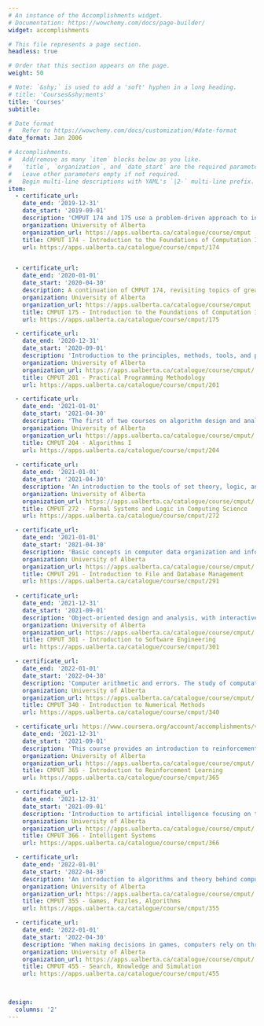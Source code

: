 ```yaml
---
# An instance of the Accomplishments widget.
# Documentation: https://wowchemy.com/docs/page-builder/
widget: accomplishments

# This file represents a page section.
headless: true

# Order that this section appears on the page.
weight: 50

# Note: `&shy;` is used to add a 'soft' hyphen in a long heading.
# title: 'Courses&shy;ments'
title: 'Courses'
subtitle:

# Date format
#   Refer to https://wowchemy.com/docs/customization/#date-format
date_format: Jan 2006

# Accomplishments.
#   Add/remove as many `item` blocks below as you like.
#   `title`, `organization`, and `date_start` are the required parameters.
#   Leave other parameters empty if not required.
#   Begin multi-line descriptions with YAML's `|2-` multi-line prefix.
item:
  - certificate_url: 
    date_end: '2019-12-31'
    date_start: '2019-09-01'
    description: 'CMPUT 174 and 175 use a problem-driven approach to introduce the fundamental ideas of Computing Science. Emphasis is on the underlying process behind the solution, independent of programming language or style. Basic notions of state, control flow, data structures, recursion, modularization, and testing are introduced through solving simple problems in a variety of domains such as text analysis, map navigation, game search, simulation, and cryptography. Students learn to program by reading and modifying existing programs as well as writing new ones. No prior programming experience is necessary. Prerequisite: Math 30 or 30-1. See Note (1) above. Credit cannot be obtained for CMPUT 174 if credit has already been obtained for CMPUT 274 or 275, except with permission of the Department.'
    organization: University of Alberta
    organization_url: https://apps.ualberta.ca/catalogue/course/cmput
    title: CMPUT 174 - Introduction to the Foundations of Computation I
    url: https://apps.ualberta.ca/catalogue/course/cmput/174


  - certificate_url: 
    date_end: '2020-01-01'
    date_start: '2020-04-30'
    description: A continuation of CMPUT 174, revisiting topics of greater depth and complexity. More sophisticated notions such as objects, functional programming, and Abstract Data Types are explored. Various algorithms, including popular searching and sorting algorithms, are studied and compared in terms of time and space efficiency. Upon completion of this two course sequence, students from any discipline should be able to build programs to solve basic problems in their area, and will be prepared to take more advanced Computing Science courses. 
    organization: University of Alberta
    organization_url: https://apps.ualberta.ca/catalogue/course/cmput
    title: CMPUT 175 - Introduction to the Foundations of Computation II
    url: https://apps.ualberta.ca/catalogue/course/cmput/175

  - certificate_url:
    date_end: '2020-12-31'
    date_start: '2020-09-01'
    description: 'Introduction to the principles, methods, tools, and practices of the professional programmer. The lectures focus on the fundamental principles of software engineering based on abstract data types and their implementations. The laboratories offer an intensive apprenticeship to the aspiring software developer. Students use C and software development tools of the Unix environment. '
    organization: University of Alberta
    organization_url: https://apps.ualberta.ca/catalogue/course/cmput/
    title: CMPUT 201 - Practical Programming Methodology
    url: https://apps.ualberta.ca/catalogue/course/cmput/201

  - certificate_url:
    date_end: '2021-01-01'
    date_start: '2021-04-30'
    description: 'The first of two courses on algorithm design and analysis, with emphasis on fundamentals of searching, sorting, and graph algorithms. Examples include divide and conquer, dynamic programming, greedy methods, backtracking, and local search methods, together with analysis techniques to estimate program efficiency.'
    organization: University of Alberta
    organization_url: https://apps.ualberta.ca/catalogue/course/cmput/
    title: CMPUT 204 - Algorithms I
    url: https://apps.ualberta.ca/catalogue/course/cmput/204
  
  - certificate_url: 
    date_end: '2021-01-01'
    date_start: '2021-04-30'
    description: 'An introduction to the tools of set theory, logic, and induction, and their use in the practice of reasoning about algorithms and programs. Basic set theory; the notion of a function; counting; propositional and predicate logic and their proof systems; inductive definitions and proofs by induction; program specification and correctness. '
    organization: University of Alberta
    organization_url: https://apps.ualberta.ca/catalogue/course/cmput/
    title: CMPUT 272 - Formal Systems and Logic in Computing Science
    url: https://apps.ualberta.ca/catalogue/course/cmput/272

  - certificate_url: 
    date_end: '2021-01-01'
    date_start: '2021-04-30'
    description: 'Basic concepts in computer data organization and information processing; entity-relationship model; relational model; SQL and other relational query languages; storage architecture; physical organization of data; access methods for relational data. Programming experience (e.g., Python) is required for the course project. Prerequisites: CMPUT 175 or 274, and 272. '
    organization: University of Alberta
    organization_url: https://apps.ualberta.ca/catalogue/course/cmput/
    title: CMPUT 291 - Introduction to File and Database Management
    url: https://apps.ualberta.ca/catalogue/course/cmput/291
  
  - certificate_url: 
    date_end: '2021-12-31'
    date_start: '2021-09-01'
    description: 'Object-oriented design and analysis, with interactive applications as the primary example. Topics include: software process; revision control; Unified Modeling Language (UML); requirements; software architecture, design patterns, frameworks, design guidelines; unit testing; refactoring; software tools. '
    organization: University of Alberta
    organization_url: https://apps.ualberta.ca/catalogue/course/cmput/
    title: CMPUT 301 - Introduction to Software Engineering
    url: https://apps.ualberta.ca/catalogue/course/cmput/301

  - certificate_url: 
    date_end: '2022-01-01'
    date_start: '2022-04-30'
    description: 'Computer arithmetic and errors. The study of computational methods for solving problems in linear algebra, non-linear equations, optimization, interpolation and approximation, and integration. This course will provide a basic foundation in numerical methods that supports further study in machine learning; computer graphics, vision and multimedia; robotics; and other topics in Science and Engineering. '
    organization: University of Alberta
    organization_url: https://apps.ualberta.ca/catalogue/course/cmput/
    title: CMPUT 340 - Introduction to Numerical Methods
    url: https://apps.ualberta.ca/catalogue/course/cmput/340

  - certificate_url: https://www.coursera.org/account/accomplishments/verify/G6GG67HGZSQW
    date_end: '2021-12-31'
    date_start: '2021-09-01'
    description: 'This course provides an introduction to reinforcement learning intelligence, which focuses on the study and design of learning agents that interact with a complex, uncertain world to achieve a goal. Topics include multi-armed bandits, Markov decision processes, reinforcement learning, planning, and function approximation (online supervised learning). The course takes an information-processing approach to the concept of mind and briefly touches on perspectives from psychology, neuroscience, and philosophy. The course uses a recently created MOOC on Reinforcement Learning. '
    organization: University of Alberta
    organization_url: https://apps.ualberta.ca/catalogue/course/cmput/
    title: CMPUT 365 - Introduction to Reinforcement Learning
    url: https://apps.ualberta.ca/catalogue/course/cmput/365

  - certificate_url: 
    date_end: '2021-12-31'
    date_start: '2021-09-01'
    description: 'Introduction to artificial intelligence focusing on techniques for building intelligent software systems and agents. Topics include search and problem-solving techniques, knowledge representation and reasoning, reasoning and acting under uncertainty, and machine learning (including neural networks). Recent applications such as planning and scheduling, diagnosis, decision support systems, and data mining. '
    organization: University of Alberta
    organization_url: https://apps.ualberta.ca/catalogue/course/cmput/
    title: CMPUT 366 - Intelligent Systems
    url: https://apps.ualberta.ca/catalogue/course/cmput/366

  - certificate_url:
    date_end: '2022-01-01'
    date_start: '2022-04-30'
    description: 'An introduction to algorithms and theory behind computer programs that solve puzzles (mazes, peg solitaire, etc.) or play games (chess, Go, Hex, etc.). This course is intended for a general audience. '
    organization: University of Alberta
    organization_url: https://apps.ualberta.ca/catalogue/course/cmput/
    title: CMPUT 355 - Games, Puzzles, Algorithms
    url: https://apps.ualberta.ca/catalogue/course/cmput/355

  - certificate_url:
    date_end: '2022-01-01'
    date_start: '2022-04-30'
    description: 'When making decisions in games, computers rely on three main ideas: search, knowledge and simulations. Knowledge can be created by machine learning techniques and encoded in deep neural networks. Search and simulations help to understand the short and long-term consequences of possible actions. This course leads from basic concepts to state-of-the-art decision-making algorithms. '
    organization: University of Alberta
    organization_url: https://apps.ualberta.ca/catalogue/course/cmput/
    title: CMPUT 455 - Search, Knowledge and Simulation
    url: https://apps.ualberta.ca/catalogue/course/cmput/455

    

design:
  columns: '2'
---
```

